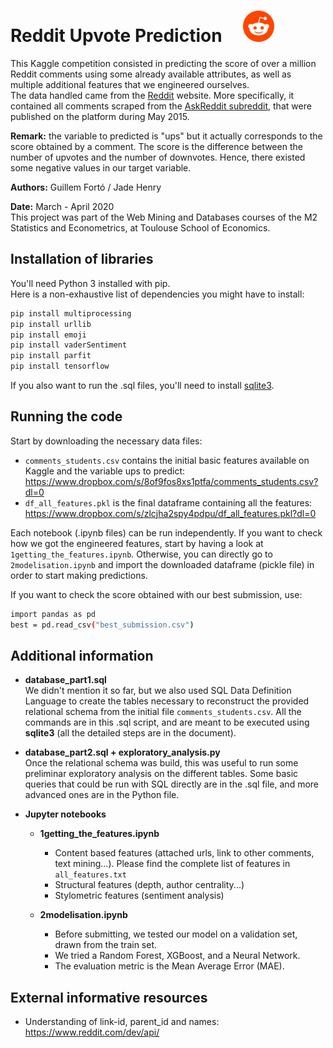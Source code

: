 # Reddit Upvote Prediction &nbsp; &nbsp; <img alt="reddit_logo.png" src="reddit_logo.png" width="50" height="50">

This Kaggle competition consisted in predicting the score of over a million Reddit comments using some already available attributes, as well as multiple additional features that we engineered ourselves.<br>
The data handled came from the [Reddit](https://fr.wikipedia.org/wiki/Reddit) website. More specifically, it contained all comments scraped from the [AskReddit subreddit](https://www.reddit.com/r/AskReddit/), that were published on the platform during May 2015.


**Remark:** the variable to predicted is "ups" but it actually corresponds to the score
obtained by a comment. The score is the difference between the number of upvotes and
the number of downvotes. Hence, there existed some negative values in our target variable.

**Authors:** Guillem Fortó / Jade Henry

**Date:** March - April 2020<br>
This project was part of the Web Mining and Databases courses of the M2 Statistics and Econometrics, at Toulouse School of Economics.

## Installation of libraries
You'll need Python 3 installed with pip.<br>
Here is a non-exhaustive list of dependencies you might have to install:
```bash
pip install multiprocessing
pip install urllib
pip install emoji
pip install vaderSentiment
pip install parfit
pip install tensorflow
```
If you also want to run the .sql files, you'll need to install [sqlite3](https://www.sqlite.org/index.html).

## Running the code
Start by downloading the necessary data files:
- `comments_students.csv` contains the initial basic features available on Kaggle and the variable ups to predict: https://www.dropbox.com/s/8of9fos8xs1ptfa/comments_students.csv?dl=0
- `df_all_features.pkl` is the final dataframe containing all the features: https://www.dropbox.com/s/zlcjha2spy4pdpu/df_all_features.pkl?dl=0

Each notebook (.ipynb files) can be run independently. If you want to check how we got the engineered features, start by having a look at `1getting_the_features.ipynb`. Otherwise, you can directly go to `2modelisation.ipynb` and import the downloaded dataframe (pickle file) in order to start making predictions.

If you want to check the score obtained with our best submission, use:
```bash
import pandas as pd
best = pd.read_csv("best_submission.csv")
```

## Additional information

- **database_part1.sql** <br>
We didn't mention it so far, but we also used SQL Data Definition Language to create the tables necessary to reconstruct the provided relational schema from the initial file `comments_students.csv`. All the commands are in this .sql script, and are meant to be executed using **sqlite3** (all the detailed steps are in the document).

- **database_part2.sql + exploratory_analysis.py**<br>
Once the relational schema was build, this was useful to run some preliminar exploratory analysis on the different tables. Some basic queries that could be run with SQL directly are in the .sql file, and more advanced ones are in the Python file.

- **Jupyter notebooks**
	- **1getting_the_features.ipynb**
		- Content based features (attached urls, link to other comments, text mining...). Please find the complete list of features in `all_features.txt`
		- Structural features (depth, author centrality...)
		- Stylometric features (sentiment analysis)

	- **2modelisation.ipynb**
		- Before submitting, we tested our model on a validation set, drawn from the train set.
		- We tried a Random Forest, XGBoost, and a Neural Network.
		- The evaluation metric is the Mean Average Error (MAE).


## External informative resources
- Understanding of link-id, parent_id and names: https://www.reddit.com/dev/api/
